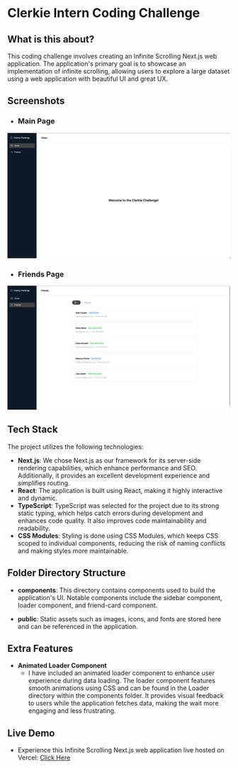# Clerkie Intern Coding Challenge

## What is this about?

This coding challenge involves creating an Infinite Scrolling Next.js web application. The application's primary goal is to showcase an implementation of infinite scrolling, allowing users to explore a large dataset using a web application with beautiful UI and great UX.

## Screenshots

- ### Main Page

![Clerkie Screenshot 1](/public/Clerkie_SS1.png)

- ### Friends Page

![Clerkie Screenshot 1](/public/Clerkie_SS2.png)

## Tech Stack

The project utilizes the following technologies:

- **Next.js**: We chose Next.js as our framework for its server-side rendering capabilities, which enhance performance and SEO. Additionally, it provides an excellent development experience and simplifies routing.
- **React**: The application is built using React, making it highly interactive and dynamic.
- **TypeScript**: TypeScript was selected for the project due to its strong static typing, which helps catch errors during development and enhances code quality. It also improves code maintainability and readability.
- **CSS Modules**: Styling is done using CSS Modules, which keeps CSS scoped to individual components, reducing the risk of naming conflicts and making styles more maintainable.

## Folder Directory Structure

- **components**: This directory contains components used to build the application's UI. Notable components include the sidebar component, loader component, and friend-card component.

- **public**: Static assets such as images, icons, and fonts are stored here and can be referenced in the application.

## Extra Features

- **Animated Loader Component**
  - I have included an animated loader component to enhance user experience during data loading. The loader component features smooth animations using CSS and can be found in the Loader directory within the components folder. It provides visual feedback to users while the application fetches data, making the wait more engaging and less frustrating.

## Live Demo

- Experience this Infinite Scrolling Next.js web application live hosted on Vercel: [Click Here](https://clerkie-intern-challenge-one.vercel.app/)
